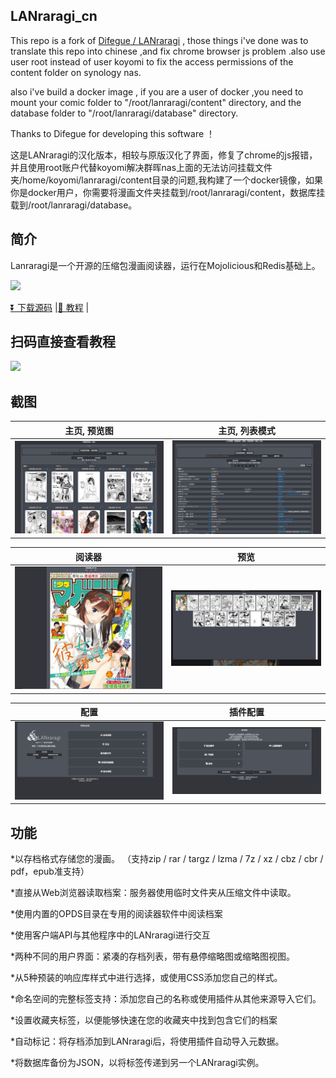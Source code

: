 ## LANraragi_cn

This repo is a fork of [Difegue / LANraragi](https://github.com/Difegue/LANraragi) , those things i've done was to translate this repo into chinese ,and fix chrome browser js problem .also use user root instead of user koyomi to fix the access permissions of the content folder on synology nas.

also i've build a docker image , if you are a user of docker ,you need to mount your comic folder to "/root/lanraragi/content" directory, and the database folder to "/root/lanraragi/database" directory.

Thanks to Difegue for developing this software ！

这是LANraragi的汉化版本，相较与原版汉化了界面，修复了chrome的js报错，并且使用root账户代替koyomi解决群晖nas上面的无法访问挂载文件夹/home/koyomi/lanraragi/content目录的问题,我构建了一个docker镜像，如果你是docker用户，你需要将漫画文件夹挂载到/root/lanraragi/content，数据库挂载到/root/lanraragi/database。

## 简介


Lanraragi是一个开源的压缩包漫画阅读器，运行在Mojolicious和Redis基础上。

[<img src="https://img.shields.io/docker/pulls/dezhao/lanraragi_cn.svg">](https://hub.docker.com/r/dezhao/lanraragi_cn/)


[⏬ 下载源码](https://github.com/uparrows/LANraragi_cn/releases/latest) |[📄 教程](http://yuanfangblog.xyz/technology/251.html) |

## 扫码直接查看教程

[<img src="https://user-images.githubusercontent.com/38988286/111801925-65776800-8908-11eb-8b13-283a4d21e41c.jpg">](http://yuanfangblog.xyz/technology/251.html)



## 截图  
 
|主页, 预览图 | 主页, 列表模式 |
|---|---|
| [![archive_thumb](./tools/_screenshots/archive_thumb.png)](https://raw.githubusercontent.com/uparrows/LANraragi_cn/main/tools/_screenshots/archive_thumb.png) | [![archive_list](./tools/_screenshots/archive_list.png)](https://raw.githubusercontent.com/uparrows/LANraragi_cn/main/tools/_screenshots/archive_list.png) |

|阅读器 | 预览 |
|---|---|
| [![reader](./tools/_screenshots/reader.jpg)](https://raw.githubusercontent.com/uparrows/LANraragi_cn/main/tools/_screenshots/reader.jpg) | [![reader_overlay](./tools/_screenshots/reader_overlay.jpg)](https://raw.githubusercontent.com/uparrows/LANraragi_cn/main/tools/_screenshots/reader_overlay.jpg) |


|配置 | 插件配置 |
|---|---|
| [![cfg](./tools/_screenshots/cfg.png)](https://raw.githubusercontent.com/uparrows/LANraragi_cn/main/tools/_screenshots/cfg.png) | [![cfg_plugin](./tools/_screenshots/cfg_plugin.png)](https://raw.githubusercontent.com/uparrows/LANraragi_cn/main/tools/_screenshots/cfg_plugin.png) |


## 功能

*以存档格式存储您的漫画。 （支持zip / rar / targz / lzma / 7z / xz / cbz / cbr / pdf，epub准支持）

*直接从Web浏览器读取档案：服务器使用临时文件夹从压缩文件中读取。

*使用内置的OPDS目录在专用的阅读器软件中阅读档案

*使用客户端API与其他程序中的LANraragi进行交互

*两种不同的用户界面：紧凑的存档列表，带有悬停缩略图或缩略图视图。

*从5种预装的响应库样式中进行选择，或使用CSS添加您自己的样式。

*命名空间的完整标签支持：添加您自己的名称或使用插件从其他来源导入它们。

*设置收藏夹标签，以便能够快速在您的收藏夹中找到包含它们的档案

*自动标记：将存档添加到LANraragi后，将使用插件自动导入元数据。

*将数据库备份为JSON，以将标签传递到另一个LANraragi实例。
